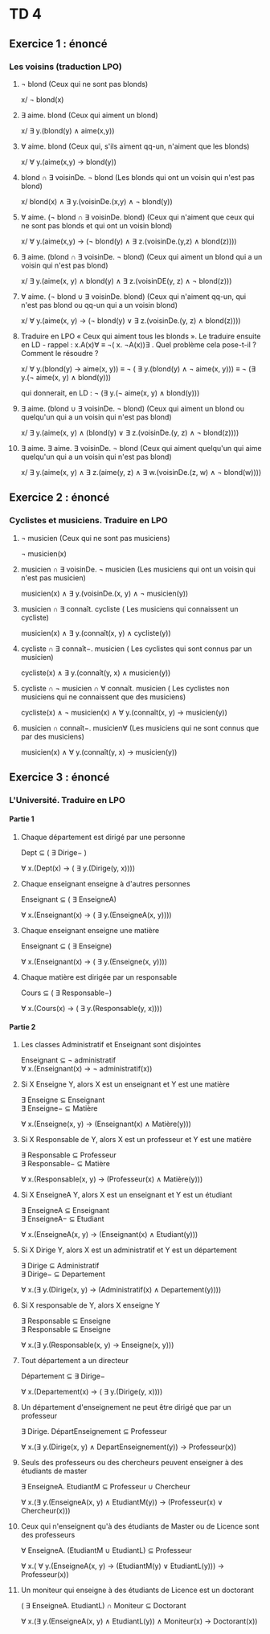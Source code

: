 # TD 4

## Exercice 1 : énoncé

### Les voisins (traduction LPO)

1. $\neg$ blond (Ceux qui ne sont pas blonds)

   x/ $\neg$ blond(x)

2. $\exists$ aime. blond (Ceux qui aiment un blond)

   x/ $\exists$ y.(blond(y) $\land$ aime(x,y))

3. $\forall$ aime. blond (Ceux qui, s'ils aiment qq-un, n'aiment que les blonds)

    x/ $\forall$ y.(aime(x,y) $\rightarrow$ blond(y))

4. blond $\cap$ $\exists$ voisinDe. $\neg$ blond (Les blonds qui ont un voisin qui n'est pas blond)

    x/ blond(x) $\land$ $\exists$ y.(voisinDe.(x,y) $\land$ $\neg$ blond(y))

5. $\forall$ aime. ($\neg$ blond $\cap$ $\exists$ voisinDe. blond) (Ceux qui n'aiment que ceux qui ne sont pas blonds et qui ont un voisin blond)

    x/ $\forall$ y.(aime(x,y) $\rightarrow$ ($\neg$ blond(y) $\land$ $\exists$ z.(voisinDe.(y,z) $\land$ blond(z))))

6. $\exists$ aime. (blond $\cap$ $\exists$ voisinDe. $\neg$ blond) (Ceux qui aiment un blond qui a un voisin qui n'est pas blond)

    x/ $\exists$ y.(aime(x, y) $\land$ blond(y) $\land$ $\exists$ z.(voisinDE(y, z) $\land$ $\neg$ blond(z)))

7. $\forall$ aime. ($\neg$ blond $\cup$ $\exists$ voisinDe. blond) (Ceux qui n'aiment qq-un, qui n'est pas blond ou qq-un qui a un voisin blond)

    x/ $\forall$ y.(aime(x, y) $\rightarrow$ ($\neg$ blond(y) $\lor$ $\exists$ z.(voisinDe.(y, z) $\land$ blond(z))))

8. Traduire en LPO « Ceux qui aiment tous les blonds ». Le traduire ensuite en LD - rappel : x.A(x)$\forall$ $\equiv$ $\neg$( x. $\neg$A(x))$\exists$ . Quel problème cela pose-t-il ? Comment le résoudre ?

    x/ $\forall$ y.(blond(y) $\rightarrow$ aime(x, y)) $\equiv$ $\neg$ ( $\exists$ y.(blond(y) $\land$ $\neg$ aime(x, y))) $\equiv$ $\neg$ ($\exists$ y.($\neg$ aime(x, y) $\land$ blond(y)))

    qui donnerait, en LD : $\neg$ ($\exists$ y.($\neg$ aime(x, y) $\land$ blond(y)))

9. $\exists$ aime. (blond $\cup$ $\exists$ voisinDe. $\neg$ blond) (Ceux qui aiment un blond ou quelqu'un qui a un voisin qui n'est pas blond)

    x/ $\exists$ y.(aime(x, y) $\land$ (blond(y) $\lor$ $\exists$ z.(voisinDe.(y, z) $\land$ $\neg$ blond(z))))

10. $\exists$ aime. $\exists$ aime. $\exists$ voisinDe. $\neg$ blond (Ceux qui aiment quelqu'un qui aime quelqu'un qui a un voisin qui n'est pas blond)

    x/ $\exists$ y.(aime(x, y) $\land$ $\exists$ z.(aime(y, z) $\land$ $\exists$ w.(voisinDe.(z, w) $\land$ $\neg$ blond(w))))

## Exercice 2 : énoncé

### Cyclistes et musiciens. Traduire en LPO

1. $\neg$ musicien (Ceux qui ne sont pas musiciens)

    $\neg$ musicien(x)

2. musicien $\cap$ $\exists$ voisinDe. $\neg$ musicien (Les musiciens qui ont un voisin qui n'est pas musicien)

    musicien(x) $\land$ $\exists$ y.(voisinDe.(x, y) $\land$ $\neg$ musicien(y))

3. musicien $\cap$ $\exists$ connaît. cycliste ( Les musiciens qui connaissent un cycliste)

    musicien(x) $\land$ $\exists$ y.(connaît(x, y) $\land$ cycliste(y))

4. cycliste $\cap$ $\exists$ connaît$-$. musicien ( Les cyclistes qui sont connus par un musicien)

    cycliste(x) $\land$ $\exists$ y.(connaît(y, x) $\land$ musicien(y))

5. cycliste $\cap$ $\neg$ musicien $\cap$ $\forall$ connaît. musicien ( Les cyclistes non musiciens qui ne connaissent que des
musiciens)

    cycliste(x) $\land$ $\neg$ musicien(x) $\land$ $\forall$ y.(connaît(x, y) $\rightarrow$ musicien(y))

6. musicien $\cap$ connaît$-$. musicien$\forall$ (Les musiciens qui ne sont connus que par des musiciens)

    musicien(x) $\land$ $\forall$ y.(connaît(y, x) $\rightarrow$ musicien(y))

## Exercice 3 : énoncé

### L'Université. Traduire en LPO

#### Partie 1

1. Chaque département est dirigé par une personne

   Dept $\subseteq$ ( $\exists$ Dirige$-$ )

    $\forall$ x.(Dept(x) $\rightarrow$ ( $\exists$ y.(Dirige(y, x))))

2. Chaque enseignant enseigne à d'autres personnes

    Enseignant $\subseteq$ ( $\exists$ EnseigneA)

    $\forall$ x.(Enseignant(x) $\rightarrow$ ( $\exists$ y.(EnseigneA(x, y))))

3. Chaque enseignant enseigne une matière

    Enseignant $\subseteq$ ( $\exists$ Enseigne)

    $\forall$ x.(Enseignant(x) $\rightarrow$ ( $\exists$ y.(Enseigne(x, y))))

4. Chaque matière est dirigée par un responsable

    Cours $\subseteq$ ( $\exists$ Responsable$-$)

    $\forall$ x.(Cours(x) $\rightarrow$ ( $\exists$ y.(Responsable(y, x))))

#### Partie 2

1. Les classes Administratif et Enseignant sont disjointes

    Enseignant $\subseteq$ $\neg$ administratif \
    $\forall$ x.(Enseignant(x) $\rightarrow$ $\neg$ administratif(x))

2. Si X Enseigne Y, alors X est un enseignant et Y est une matière

    $\exists$ Enseigne $\subseteq$ Enseignant \
    $\exists$ Enseigne$-$ $\subseteq$ Matière

    $\forall$ x.(Enseigne(x, y) $\rightarrow$ (Enseignant(x) $\land$ Matière(y)))

3. Si X Responsable de Y, alors X est un professeur et Y est une matière

    $\exists$ Responsable $\subseteq$ Professeur \
    $\exists$ Responsable$-$ $\subseteq$ Matière

    $\forall$ x.(Responsable(x, y) $\rightarrow$ (Professeur(x) $\land$ Matière(y)))

4. Si X EnseigneA Y, alors X est un enseignant et Y est un étudiant

    $\exists$ EnseigneA $\subseteq$ Enseignant \
    $\exists$ EnseigneA$-$ $\subseteq$ Etudiant

    $\forall$ x.(EnseigneA(x, y) $\rightarrow$ (Enseignant(x) $\land$ Etudiant(y)))

5. Si X Dirige Y, alors X est un administratif et Y est un département

    $\exists$ Dirige $\subseteq$ Administratif \
    $\exists$ Dirige$-$ $\subseteq$ Departement

    $\forall$ x.($\exists$ y.(Dirige(x, y) $\rightarrow$ (Administratif(x) $\land$ Departement(y))))

6. Si X responsable de Y, alors X enseigne Y

    $\exists$ Responsable $\subseteq$ Enseigne \
    $\exists$ Responsable $\subseteq$ Enseigne

    $\forall$ x.($\exists$ y.(Responsable(x, y) $\rightarrow$ Enseigne(x, y)))

7. Tout département a un directeur

    Département $\subseteq$ $\exists$ Dirige$-$

    $\forall$ x.(Departement(x) $\rightarrow$ ( $\exists$ y.(Dirige(y, x))))

8. Un département d'enseignement ne peut être dirigé que par un professeur

    $\exists$ Dirige. DépartEnseignement $\subseteq$ Professeur

    $\forall$ x.($\exists$ y.(Dirige(x, y) $\land$ DepartEnseignement(y)) $\rightarrow$ Professeur(x))

9. Seuls des professeurs ou des chercheurs peuvent enseigner à des étudiants de master

    $\exists$ EnseigneA. EtudiantM $\subseteq$ Professeur $\cup$ Chercheur

    $\forall$ x.($\exists$ y.(EnseigneA(x, y) $\land$ EtudiantM(y)) $\rightarrow$ (Professeur(x) $\lor$ Chercheur(x)))

10. Ceux qui n'enseignent qu'à des étudiants de Master ou de Licence sont des professeurs

    $\forall$ EnseigneA. (EtudiantM $\cup$ EtudiantL) $\subseteq$ Professeur

    $\forall$ x.( $\forall$ y.(EnseigneA(x, y) $\rightarrow$ (EtudiantM(y) $\lor$ EtudiantL(y))) $\rightarrow$ Professeur(x))

11. Un moniteur qui enseigne à des étudiants de Licence est un doctorant

    ( $\exists$ EnseigneA. EtudiantL) $\cap$ Moniteur $\subseteq$ Doctorant

    $\forall$ x.($\exists$ y.(EnseigneA(x, y) $\land$ EtudiantL(y)) $\land$ Moniteur(x) $\rightarrow$ Doctorant(x))
